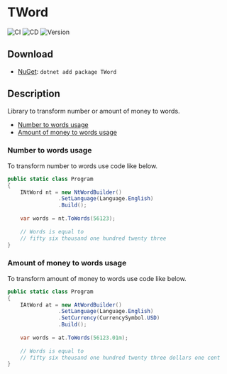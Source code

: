 # TWord

![CI](https://github.com/szyn33k/TWord/workflows/Continuous-Integration/badge.svg)
![CD](https://github.com/szyn33k/TWord/workflows/Continuous-Delivery/badge.svg)
![Version](https://img.shields.io/nuget/v/TWord?label=Version&logo=nuget)

## Download

- [NuGet](https://nuget.org/packages/TWord): `dotnet add package TWord`

## Description

Library to transform number or amount of money to words.

- [Number to words usage](#number-to-words-usage)
- [Amount of money to words usage](#amount-of-money-to-words-usage)

### Number to words usage

To transform number to words use code like below.

```c#
public static class Program
{
    INtWord nt = new NtWordBuilder()
                .SetLanguage(Language.English)
                .Build(); 
								
	var words = nt.ToWords(56123);
		
	// Words is equal to 
	// fifty six thousand one hundred twenty three
}
```

### Amount of money to words usage

To transform amount of money to words use code like below.

```c#
public static class Program
{
    IAtWord at = new AtWordBuilder()
                .SetLanguage(Language.English)
				.SetCurrency(CurrencySymbol.USD)
                .Build(); 
								
	var words = at.ToWords(56123.01m);
		
	// Words is equal to 
	// fifty six thousand one hundred twenty three dollars one cent
}
```